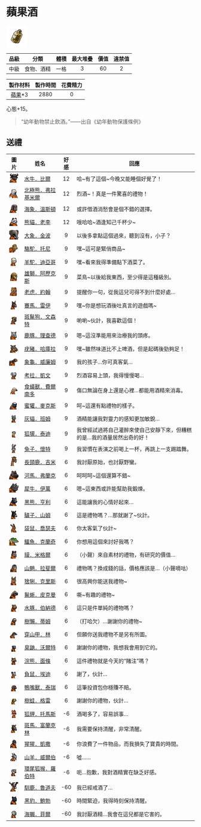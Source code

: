 # 蘋果酒

![img](images/item_pic_PGJ.png)

|品級|分類|體積|最大堆疊|價值|違禁值|
|:--:|:--:|:--:|:--:|:--:|:--:|
|中級|食物、酒精|一格|3|60|2|

|製作材料|製作時間|花費精力|
|:--:|:--:|:--:|
|[蘋果](64-蘋果.md)\*3|2880|0|

心態+15。

> “幼年動物禁止飲酒。”——出自《幼年動物保護條例》

## 送禮

|圖片|姓名|好感|回應|
|:--:|--|:--:|--|
|![img](images/AfricanBuffalo.png)|[水牛．比爾](水牛．比爾.md)|12|哈\~有了這個\~今晚又能睡個好覺了！|
|![img](images/PolarBear.png)|[北極熊．弗拉基米爾](北極熊．弗拉基米爾.md)|12|烈酒\~！真是一件驚喜的禮物！|
|![img](images/walrus.png)|[海象．溫斯頓](海象．溫斯頓.md)|12|或許借酒消愁會是個不錯的選擇。|
|![img](images/panda.png)|[熊貓．老李](熊貓．老李.md)|12|哦哈哈\~酒逢知己千杯少\~|
|![img](images/elephant.png)|[大象．金波](大象．金波.md)|9|以後多拿點這個過來，聽到沒有，小子？|
|![img](images/camel.png)|[駱駝．托尼](駱駝．托尼.md)|9|嘿\~這可是緊俏商品\~|
|![img](images/Alpaca.png)|[羊駝．迪亞哥](羊駝．迪亞哥.md)|9|嘿\~看來我得準備點下酒菜了。|
|![img](images/lion.png)|[雄獅．阿歷克斯](雄獅．阿歷克斯.md)|9|菜鳥\~以後給我東西，至少得是這種級別。|
|![img](images/tiger.png)|[老虎．約翰](老虎．約翰.md)|9|提醒你一句，從我這兒可得不到什麼好處…|
|![img](images/horse.png)|[賽馬．雷伊](賽馬．雷伊.md)|9|嘿\~你是想玩酒後吐真言的遊戲嗎\~|
|![img](images/SpottedHyaena.png)|[斑鬣狗．文森特](斑鬣狗．文森特.md)|9|喲喲\~伙計，我喜歡這個！|
|![img](images/DeerDolphin.png)|[鹿豚．理查德](鹿豚．理查德.md)|9|嗯\~這沒準能用來治療我的頭疼。|
|![img](images/Warthog.png)|[疣豬．哈庫拉](疣豬．哈庫拉.md)|9|嘿\~雖然味道比不上啤酒，但是起碼後勁夠足！|
|![img](images/Tortoise.png)|[象龜．威廉姆](象龜．威廉姆.md)|9|我的孩子…你可真客氣…|
|![img](images/Koala.png)|[考拉．凱文](考拉．凱文.md)|9|烈酒容易上頭，我得慢慢喝…|
|![img](images/Anteater.png)|[食蟻獸．費爾南多](食蟻獸．費爾南多.md)|9|傷口無論在身上還是心裡…都能用酒精來消毒。|
|![img](images/HoneyBadger.png)|[蜜獾．麥克斯](蜜獾．麥克斯.md)|9|呵\~這還有點禮物的樣子。|
|![img](images/cat.png)|[灰貓．班姆](灰貓．班姆.md)|9|酒精能讓我對靈力的感知更加敏銳…|
|![img](images/meerkat.png)|[狐獴．泰迪](狐獴．泰迪.md)|9|我曾經試過將自己灌醉來使自己安靜下來，但糟糕的是…我的酒量居然出奇的好！|
|![img](images/rabbit.png)|[兔子．懷特](兔子．懷特.md)|9|我習慣在表演之前喝上一杯，再跳上一支踢踏舞。|
|![img](images/giraffe.png)|[長頸鹿．吉米](長頸鹿．吉米.md)|6|我討厭原始，也討厭野蠻。|
|![img](images/hippopotamus.png)|[河馬．弗蘭克](河馬．弗蘭克.md)|6|呵呵呵\~這個還算不錯\~|
|![img](images/rhinoceros.png)|[犀牛．伊萬](犀牛．伊萬.md)|6|嗯\~這東西或許能幫助我鍛煉。|
|![img](images/BlackBear.png)|[黑熊．亨利](黑熊．亨利.md)|6|這能讓我的心情好起來…|
|![img](images/donkey.png)|[驢子．山姆](驢子．山姆.md)|6|這是禮物嗎？…那就謝了\~伙計。|
|![img](images/kangaroo.png)|[袋鼠．喬瑟夫](袋鼠．喬瑟夫.md)|6|你太客氣了伙計\~|
|![img](images/crocodile.png)|[鱷魚．克蘭奇](鱷魚．克蘭奇.md)|6|你想用這個來討好我嗎？|
|![img](images/tapir.png)|[貘．米格爾](貘．米格爾.md)|6|（小聲）來自素材的禮物，有研究的價值…|
|![img](images/Mandrill.png)|[山魈．拉斐爾](山魈．拉斐爾.md)|6|禮物嗎？換成錢的話，價格應該是…（小聲嘀咕）|
|![img](images/Lynx.png)|[猞猁．克里斯](猞猁．克里斯.md)|6|很高興你能送我禮物\~|
|![img](images/MarineIguana.png)|[鬣蜥．皮克曼](鬣蜥．皮克曼.md)|6|嘶\~有趣的禮物\~|
|![img](images/Capybara.png)|[水豚．伯納德](水豚．伯納德.md)|6|這只是件單純的禮物嗎？|
|![img](images/sloth.png)|[樹懶．蒂姆](樹懶．蒂姆.md)|6|（打哈欠）…謝謝你的禮物\~|
|![img](images/pangolin.png)|[穿山甲．林](穿山甲．林.md)|6|但願你送我禮物不是另有所圖。|
|![img](images/skunk.png)|[臭鼬．沃爾特](臭鼬．沃爾特.md)|6|謝謝你的禮物，我想我會用到它的。|
|![img](images/Raccoon.png)|[浣熊．面條](浣熊．面條.md)|6|這件禮物就是今天的“賭注”嗎？|
|![img](images/Possum.png)|[負鼠．埃迪](負鼠．埃迪.md)|6|謝了，伙計…|
|![img](images/platypus.png)|[鴨嘴獸．泰瑞](鴨嘴獸．泰瑞.md)|6|這筆投資包你穩賺不賠。|
|![img](images/Treefrog.png)|[樹蛙．格雷](樹蛙．格雷.md)|6|謝謝你的禮物，伙計…|
|![img](images/fox.png)|[狐貍．托馬斯](狐貍．托馬斯.md)|-6|酒喝多了，容易誤事…|
|![img](images/zebra.png)|[斑馬．富蘭克林](斑馬．富蘭克林.md)|-6|我需要保持清醒，非常清醒。|
|![img](images/chimpanzee.png)|[猩猩．凱撒](猩猩．凱撒.md)|-6|你浪費了一件物品，而我損失了寶貴的時間。|
|![img](images/goat.png)|[山羊．威爾伯](山羊．威爾伯.md)|-6|噓……|
|![img](images/RingTailedLemur.png)|[環尾狐猴．羅伯特](環尾狐猴．羅伯特.md)|-6|呃…抱歉，我對酒精實在缺乏好感。|
|![img](images/reindeer.png)|[馴鹿．魯道夫](馴鹿．魯道夫.md)|-60|我已經戒酒了…|
|![img](images/BlackPanther.png)|[黑豹．鮑勃](黑豹．鮑勃.md)|-60|時間緊迫，我得時刻保持清醒。|
|![img](images/SeaOtter.png)|[海獺．菲爾](海獺．菲爾.md)|-60|我討厭酒精…我會在這兒都是它害的。|

